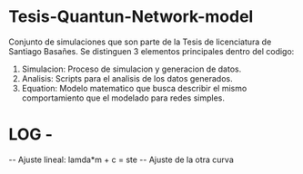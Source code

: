 # Tesis-Quantun-Network-model
Conjunto de simulaciones que son parte de la Tesis de licenciatura de Santiago Basañes. 
Se distinguen 3 elementos principales dentro del  codigo:
1. Simulacion: Proceso de simulacion y generacion de datos. 
2. Analisis: Scripts para el analisis de los datos generados. 
3. Equation:  Modelo matematico que busca describir el mismo comportamiento que el modelado para redes simples.

# LOG - 
-- Ajuste lineal: lamda*m + c = ste
-- Ajuste de la otra curva 
